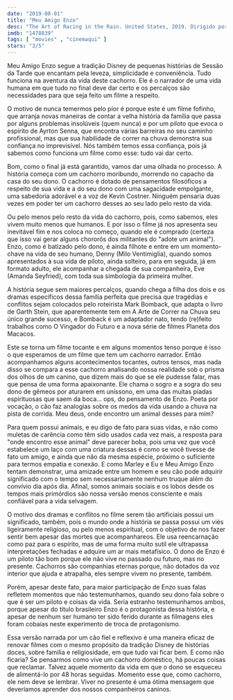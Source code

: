 ```yaml
---
date: "2019-08-01"
title: "Meu Amigo Enzo"
desc: "The Art of Racing in the Rain. United States, 2019. Dirigido por Simon Curtis, escrito por Mark Bomback, Garth Stein. Com Kevin Costner, Amanda Seyfried, Milo Ventimiglia. Escrito originalmente para o CinemAqui."
imdb: "1478839"
tags: [ "movies" , "cinemaqui" ]
stars: "3/5"
---
```

Meu Amigo Enzo segue a tradição Disney de pequenas histórias de Sessão da Tarde que encantam pela leveza, simplicidade e conveniência. Tudo funciona na aventura da vida deste cachorro. Ele é o narrador de uma vida humana em que tudo no final deve dar certo e os percalços são necessidades para que seja feito um filme a respeito.

O motivo de nunca temermos pelo pior é porque este é um filme fofinho, que arranja novas maneiras de contar a velha história da família que passa por alguns problemas insolúveis (quem nunca) e por um piloto que evoca o espírito de Ayrton Senna, que encontra várias barreiras no seu caminho profissional, mas que sua habilidade de correr na chuva demonstra sua confiança no imprevisível. Nós também temos essa confiança, pois já sabemos como funciona um filme como esse: tudo vai dar certo.

Bom, como o final já está garantido, vamos dar uma olhada no processo. A história começa com um cachorro moribundo, morrendo no capacho da casa do seu dono. O cachorro é dotado de pensamentos filosóficos a respeito de sua vida e a do seu dono com uma sagacidade empolgante, uma sabedoria adorável e a voz de Kevin Costner. Ninguém pensaria duas vezes em poder ter um cachorro desses ao seu lado pelo resto da vida.

Ou pelo menos pelo resto da vida do cachorro, pois, como sabemos, eles vivem muito menos que humanos. E por isso o filme já nos apresenta seu inevitável fim e nos coloca no começo, quando ele é comprado (certeza que isso vai gerar alguns chororôs dos militantes do "adote um animal"). Enzo, como é batizado pelo dono, é ainda filhote e entre em um momento-chave na vida de seu humano, Denny (Milo Ventimiglia), quando somos apresentados à sua vida de piloto, ainda solteiro, para em seguida, já em formato adulto, ele acompanhar a chegada de sua companheira, Eve (Amanda Seyfried), com toda sua simbologia da primeira mulher.

A história segue sem maiores percalços, quando chega a filha dos dois e os dramas específicos dessa família perfeita que precisa que tragédias e conflitos sejam colocados pelo roteirista Mark Bomback, que adapta o livro de Garth Stein, que aparentemente tem em A Arte de Correr na Chuva seu único grande sucesso, e Bomback é um adaptador nato, tendo (re)feito trabalhos como O Vingador do Futuro e a nova série de filmes Planeta dos Macacos.

Este se torna um filme tocante e em alguns momentos tenso porque é isso o que esperamos de um filme que tem um cachorro narrador. Então acompanhamos alguns acontecimentos tocantes, outros tensos, mas nada disso se compara a esse cachorro analisando nossa realidade sob o prisma dos olhos de um canino, que dizem mais do que se ele pudesse falar, mas que pensa de uma forma apaixonante. Ele chama o sogro e a sogra do seu dono de gêmeos por aturarem em uníssono, em uma das muitas piadas espirituosas que saem da boca... ops, do pensamento de Enzo. Poeta por vocação, o cão faz analogias sobre os medos da vida usando a chuva na pista de corrida. Meu deus, onde encontro um animal desses para mim?

Para quem possui animais, e eu digo de fato para suas vidas, e não como muletas de carência como têm sido usados cada vez mais, a resposta para "onde encontro esse animal" deve parecer boba, pois uma vez que você estabelece um laço com uma criatura dessas é como se você tivesse de fato um amigo, e ainda que não da mesma espécie, próximo o suficiente para termos empatia e conexão. E como Marley e Eu e Meu Amigo Enzo tentam demonstrar, uma amizade entre um homem e seu cão pode adquirir significado com o tempo sem necessariamente nenhum truque além do convívio dia após dia. Afinal, somos animais sociais e os lobos desde os tempos mais primórdios são nossa versão menos consciente e mais confiável para a vida selvagem.

O motivo dos dramas e conflitos no filme serem tão artificiais possui um significado, também, pois o mundo onde a história se passa possui um viés ligeiramente religioso, ou pelo menos espiritual, com o objetivo de nos fazer sentir bem apesar das mortes que acompanhareos. Ele usa reencarnação como paz para o espírito, mas de uma forma muito sutil ele ultrapassa interpretações fechadas e adquire um ar mais metafísico. O dono de Enzo é um piloto tão bom porque ele não vive no passado ou futuro, mas no presente. Cachorros são companhias eternas porque, não dotados da voz interior que ajuda e atrapalha, eles sempre vivem no presente, também.

Porém, apesar deste fato, para maior participação de Enzo suas falas refletem momentos que não testemunhamos, quando seu dono fala sobre o que é ser um piloto e coisas da vida. Seria estranho testemunhamos ambos, porque apesar do título brasileiro Enzo é o protagonista dessa história, e apesar de nenhum ser humano ter sido ferido durante as filmagens eles foram cobaias neste experimento de troca de protagonismo.

Essa versão narrada por um cão fiel e reflexivo é uma maneira eficaz de renovar filmes com o mesmo propósito da tradição Disney de histórias doces, sobre família e religiosidade, em que tudo vai ficar bem. E como não ficaria? Se pensarmos como vive um cachorro doméstico, há poucas coisas que reclamar. Talvez aquele momento da vida em que o dono se esqueceu de alimentá-lo por 48 horas seguidas. Momento esse que, como cachorro, ele nem deve se lembrar. Viver no presente é uma ótima mensagem que deveríamos aprender dos nossos companheiros caninos.
